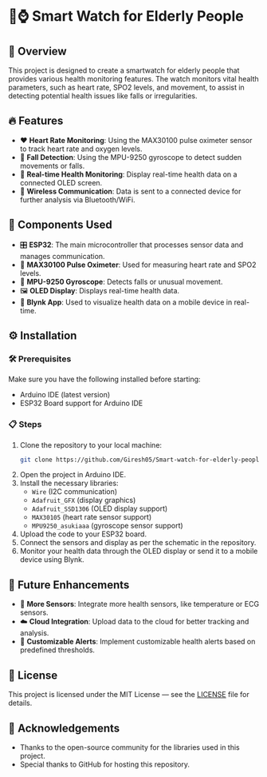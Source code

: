 # 🦳⌚ Smart Watch for Elderly People

## 📝 Overview
This project is designed to create a smartwatch for elderly people that provides various health monitoring features. The watch monitors vital health parameters, such as heart rate, SPO2 levels, and movement, to assist in detecting potential health issues like falls or irregularities.

## 🔥 Features
- ❤️ **Heart Rate Monitoring**: Using the MAX30100 pulse oximeter sensor to track heart rate and oxygen levels.
- 🚨 **Fall Detection**: Using the MPU-9250 gyroscope to detect sudden movements or falls.
- 💽️ **Real-time Health Monitoring**: Display real-time health data on a connected OLED screen.
- 📡 **Wireless Communication**: Data is sent to a connected device for further analysis via Bluetooth/WiFi.

## 🧹 Components Used
- 🎛️ **ESP32**: The main microcontroller that processes sensor data and manages communication.
- 🦨 **MAX30100 Pulse Oximeter**: Used for measuring heart rate and SPO2 levels.
- 🎯 **MPU-9250 Gyroscope**: Detects falls or unusual movement.
- 🖼️ **OLED Display**: Displays real-time health data.
- 📱 **Blynk App**: Used to visualize health data on a mobile device in real-time.

## ⚙️ Installation

### 🛠️ Prerequisites
Make sure you have the following installed before starting:
- Arduino IDE (latest version)
- ESP32 Board support for Arduino IDE

### 📋 Steps
1. Clone the repository to your local machine:
   ```bash
   git clone https://github.com/Giresh05/Smart-watch-for-elderly-people.git
   ```
2. Open the project in Arduino IDE.
3. Install the necessary libraries:
   - `Wire` (I2C communication)
   - `Adafruit_GFX` (display graphics)
   - `Adafruit_SSD1306` (OLED display support)
   - `MAX30105` (heart rate sensor support)
   - `MPU9250_asukiaaa` (gyroscope sensor support)
4. Upload the code to your ESP32 board.
5. Connect the sensors and display as per the schematic in the repository.
6. Monitor your health data through the OLED display or send it to a mobile device using Blynk.

## 🚀 Future Enhancements
- 🔬 **More Sensors**: Integrate more health sensors, like temperature or ECG sensors.
- ☁️ **Cloud Integration**: Upload data to the cloud for better tracking and analysis.
- 🔔 **Customizable Alerts**: Implement customizable health alerts based on predefined thresholds.

## 📝 License
This project is licensed under the MIT License — see the [LICENSE](../LICENSE) file for details.

## 🙏 Acknowledgements
- Thanks to the open-source community for the libraries used in this project.
- Special thanks to GitHub for hosting this repository.

